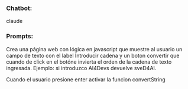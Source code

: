 ### Chatbot:
claude

### Prompts:
Crea una página web con lógica en javascript que muestre al usuario un campo de texto con el label Introducir cadena y un boton convertir que cuando de click en el botóne invierta el orden de la cadena de texto ingresada. Ejemplo: si introduzco AI4Devs devuelve sveD4AI.

Cuando el usuario presione enter activar la funcion convertString

